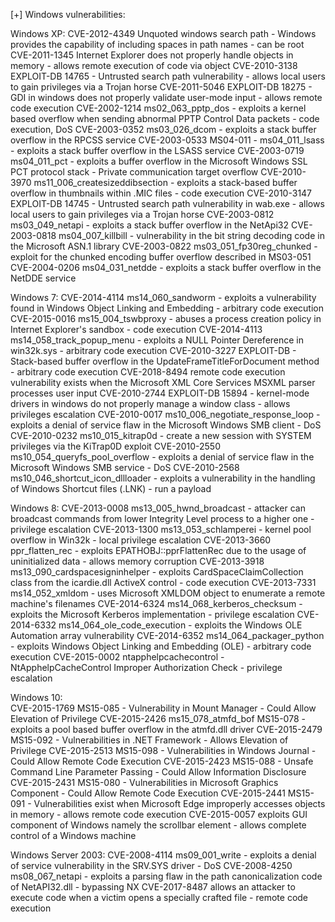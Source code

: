 [+] Windows vulnerabilities:

Windows XP:
CVE-2012-4349        Unquoted windows search path - Windows provides the capability of including spaces in path names - can be root
CVE-2011-1345        Internet Explorer does not properly handle objects in memory - allows remote execution of code via object
CVE-2010-3138        EXPLOIT-DB 14765 - Untrusted search path vulnerability - allows local users to gain privileges via a Trojan horse
CVE-2011-5046        EXPLOIT-DB 18275 - GDI in windows does not properly validate user-mode input - allows remote code execution
CVE-2002-1214        ms02_063_pptp_dos - exploits a kernel based overflow when sending abnormal PPTP Control Data packets - code execution, DoS
CVE-2003-0352        ms03_026_dcom - exploits a stack buffer overflow in the RPCSS service
CVE-2003-0533        MS04-011 - ms04_011_lsass - exploits a stack buffer overflow in the LSASS service
CVE-2003-0719        ms04_011_pct - exploits a buffer overflow in the Microsoft Windows SSL PCT protocol stack - Private communication target overflow
CVE-2010-3970        ms11_006_createsizeddibsection - exploits a stack-based buffer overflow in thumbnails within .MIC files - code execution
CVE-2010-3147        EXPLOIT-DB 14745 - Untrusted search path vulnerability in wab.exe - allows local users to gain privileges via a Trojan horse 
CVE-2003-0812        ms03_049_netapi - exploits a stack buffer overflow in the NetApi32 
CVE-2003-0818        ms04_007_killbill -  vulnerability in the bit string decoding code in the Microsoft ASN.1 library
CVE-2003-0822        ms03_051_fp30reg_chunked - exploit for the chunked encoding buffer overflow described in MS03-051 
CVE-2004-0206        ms04_031_netdde - exploits a stack buffer overflow in the NetDDE service

Windows 7:
CVE-2014-4114        ms14_060_sandworm - exploits a vulnerability found in Windows Object Linking and Embedding - arbitrary code execution
CVE-2015-0016        ms15_004_tswbproxy -  abuses a process creation policy in Internet Explorer's sandbox - code execution
CVE-2014-4113        ms14_058_track_popup_menu - exploits a NULL Pointer Dereference in win32k.sys - arbitrary code execution
CVE-2010-3227        EXPLOIT-DB - Stack-based buffer overflow in the UpdateFrameTitleForDocument method - arbitrary code execution
CVE-2018-8494        remote code execution vulnerability exists when the Microsoft XML Core Services MSXML parser processes user input
CVE-2010-2744        EXPLOIT-DB 15894 - kernel-mode drivers in windows do not properly manage a window class - allows privileges escalation
CVE-2010-0017        ms10_006_negotiate_response_loop - exploits a denial of service flaw in the Microsoft Windows SMB client - DoS
CVE-2010-0232        ms10_015_kitrap0d - create a new session with SYSTEM privileges via the KiTrap0D exploit
CVE-2010-2550        ms10_054_queryfs_pool_overflow - exploits a denial of service flaw in the Microsoft Windows SMB service - DoS
CVE-2010-2568        ms10_046_shortcut_icon_dllloader - exploits a vulnerability in the handling of Windows Shortcut files (.LNK) - run a payload

Windows 8:
CVE-2013-0008        ms13_005_hwnd_broadcast - attacker can broadcast commands from lower Integrity Level process to a higher one - privilege escalation
CVE-2013-1300        ms13_053_schlamperei - kernel pool overflow in Win32k - local privilege escalation
CVE-2013-3660        ppr_flatten_rec - exploits EPATHOBJ::pprFlattenRec due to the usage of uninitialized data - allows memory corruption
CVE-2013-3918        ms13_090_cardspacesigninhelper - exploits CardSpaceClaimCollection class from the icardie.dll ActiveX control - code execution
CVE-2013-7331        ms14_052_xmldom - uses Microsoft XMLDOM object to enumerate a remote machine's filenames
CVE-2014-6324        ms14_068_kerberos_checksum - exploits the Microsoft Kerberos implementation - privilege escalation
CVE-2014-6332        ms14_064_ole_code_execution -  exploits the Windows OLE Automation array vulnerability 
CVE-2014-6352        ms14_064_packager_python - exploits Windows Object Linking and Embedding (OLE) - arbitrary code execution
CVE-2015-0002        ntapphelpcachecontrol - NtApphelpCacheControl Improper Authorization Check - privilege escalation
   
Windows 10:  
CVE-2015-1769        MS15-085 - Vulnerability in Mount Manager - Could Allow Elevation of Privilege
CVE-2015-2426        ms15_078_atmfd_bof MS15-078 - exploits a pool based buffer overflow in the atmfd.dll driver 
CVE-2015-2479        MS15-092 - Vulnerabilities in .NET Framework - Allows Elevation of Privilege
CVE-2015-2513        MS15-098 - Vulnerabilities in Windows Journal - Could Allow Remote Code Execution
CVE-2015-2423        MS15-088 - Unsafe Command Line Parameter Passing - Could Allow Information Disclosure
CVE-2015-2431        MS15-080 - Vulnerabilities in Microsoft Graphics Component - Could Allow Remote Code Execution
CVE-2015-2441        MS15-091 - Vulnerabilities exist when Microsoft Edge improperly accesses objects in memory - allows remote code execution
CVE-2015-0057        exploits GUI component of Windows namely the scrollbar element - allows complete control of a Windows machine

Windows Server 2003:
CVE-2008-4114        ms09_001_write - exploits a denial of service vulnerability in the SRV.SYS driver - DoS
CVE-2008-4250        ms08_067_netapi  - exploits a parsing flaw in the path canonicalization code of NetAPI32.dll - bypassing NX 
CVE-2017-8487        allows an attacker to execute code when a victim opens a specially crafted file - remote code execution
